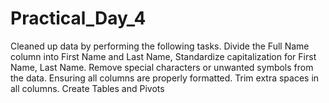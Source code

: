 # Practical_Day_4
Cleaned up data by performing the following tasks. Divide the Full Name column into First Name and Last Name, ⁠Standardize capitalization for First Name, Last Name. Remove special characters or unwanted symbols from the data. ⁠Ensuring all columns are properly formatted. Trim extra spaces in all columns. Create Tables and Pivots
